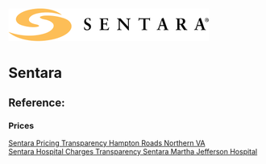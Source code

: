 # ![Sentara](https://raw.githubusercontent.com/jalbertbowden/virginia-hospital-costs-open-data/master/img/sentara-logo.svg)  
# Sentara  

## Reference:  

### Prices  
[Sentara Pricing Transparency Hampton Roads Northern VA](https://www.sentara.com/Assets/Pdf/Patient-Guide/Billing/2019-Sentara-Pricing-Transparency-Hampton-Roads-Northern-VA.csv)  
[Sentara Hospital Charges Transparency Sentara Martha Jefferson Hospital](https://www.sentara.com/Assets/Pdf/Billing/Sentara-Hospital-Charges-Transparency-Sentara-Martha-Jefferson-Hospital-January-2019.csv)  
